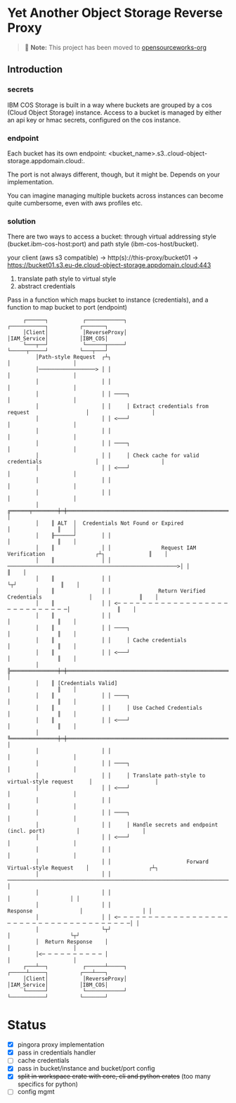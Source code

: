 # **Yet Another Object Storage Reverse Proxy**

> 📌 **Note:** This project has been moved to [opensourceworks-org](https://github.com/opensourceworks-org/object-storage-proxy)


## Introduction

### secrets
IBM COS Storage is built in a way where buckets are grouped by a cos (Cloud Object Storage) instance.  Access to a bucket is managed by either an api key or hmac secrets, configured on the cos instance.  

### endpoint
Each bucket has its own endpoint: <bucket_name>.s3.<region>.cloud-object-storage.appdomain.cloud:<port>.

The port is not always different, though, but it might be.  Depends on your implementation.

You can imagine managing multiple buckets across instances can become quite cumbersome, even with aws profiles etc.

### solution
There are two ways to access a bucket: through virtual addressing style (bucket.ibm-cos-host:port) and path style (ibm-cos-host/bucket).

your client (aws s3 compatible) -> http(s)://this-proxy/bucket01 -> https://bucket01.s3.eu-de.cloud-object-storage.appdomain.cloud:443

1) translate path style to virtual style
2) abstract credentials


Pass in a function which maps bucket to instance (credentials), and a function to map bucket to port (endpoint)


```text
     ┌──────┐           ┌────────────┐                                              ┌───────────┐          ┌───────┐
     │Client│           │ReverseProxy│                                              │IAM_Service│          │IBM_COS│
     └───┬──┘           └──────┬─────┘                                              └─────┬─────┘          └───┬───┘
         │Path-style Request  ┌┴┐                                                         │                    │    
         │──────────────────> │ │                                                         │                    │    
         │                    │ │                                                         │                    │    
         │                    │ │ ────┐                                                   │                    │    
         │                    │ │     │ Extract credentials from request                  │                    │    
         │                    │ │ <───┘                                                   │                    │    
         │                    │ │                                                         │                    │    
         │                    │ │ ────┐                                                   │                    │    
         │                    │ │     │ Check cache for valid credentials                 │                    │    
         │                    │ │ <───┘                                                   │                    │    
         │                    │ │                                                         │                    │    
         │                    │ │                                                         │                    │    
         │    ╔══════╤════════╪═╪═════════════════════════════════════════════════════════╪═══════════════╗    │    
         │    ║ ALT  │  Credentials Not Found or Expired                                  │               ║    │    
         │    ╟──────┘        │ │                                                         │               ║    │    
         │    ║               │ │                Request IAM Verification                ┌┴┐              ║    │    
         │    ║               │ │ ──────────────────────────────────────────────────────>│ │              ║    │    
         │    ║               │ │                                                        └┬┘              ║    │    
         │    ║               │ │               Return Verified Credentials               │               ║    │    
         │    ║               │ │ <─ ─ ─ ─ ─ ─ ─ ─ ─ ─ ─ ─ ─ ─ ─ ─ ─ ─ ─ ─ ─ ─ ─ ─ ─ ─ ─ ─│               ║    │    
         │    ║               │ │                                                         │               ║    │    
         │    ║               │ │ ────┐                                                   │               ║    │    
         │    ║               │ │     │ Cache credentials                                 │               ║    │    
         │    ║               │ │ <───┘                                                   │               ║    │    
         │    ╠═══════════════╪═╪═════════════════════════════════════════════════════════╪═══════════════╣    │    
         │    ║ [Credentials Valid]                                                       │               ║    │    
         │    ║               │ │ ────┐                                                   │               ║    │    
         │    ║               │ │     │ Use Cached Credentials                            │               ║    │    
         │    ║               │ │ <───┘                                                   │               ║    │    
         │    ╚═══════════════╪═╪═════════════════════════════════════════════════════════╪═══════════════╝    │    
         │                    │ │                                                         │                    │    
         │                    │ │ ────┐                                                   │                    │    
         │                    │ │     │ Translate path-style to virtual-style request     │                    │    
         │                    │ │ <───┘                                                   │                    │    
         │                    │ │                                                         │                    │    
         │                    │ │ ────┐                                                   │                    │    
         │                    │ │     │ Handle secrets and endpoint (incl. port)          │                    │    
         │                    │ │ <───┘                                                   │                    │    
         │                    │ │                                                         │                    │    
         │                    │ │                        Forward Virtual-style Request    │                   ┌┴┐   
         │                    │ │ ───────────────────────────────────────────────────────────────────────────>│ │   
         │                    │ │                                                         │                   │ │   
         │                    │ │                                  Response               │                   │ │   
         │                    │ │ <─ ─ ─ ─ ─ ─ ─ ─ ─ ─ ─ ─ ─ ─ ─ ─ ─ ─ ─ ─ ─ ─ ─ ─ ─ ─ ─ ─ ─ ─ ─ ─ ─ ─ ─ ─ ─ ─│ │   
         │                    └┬┘                                                         │                   └┬┘   
         │  Return Response    │                                                          │                    │    
         │<─ ─ ─ ─ ─ ─ ─ ─ ─ ─ │                                                          │                    │    
     ┌───┴──┐           ┌──────┴─────┐                                              ┌─────┴─────┐          ┌───┴───┐
     │Client│           │ReverseProxy│                                              │IAM_Service│          │IBM_COS│
     └──────┘           └────────────┘                                              └───────────┘          └───────┘
```

# Status

- [x] pingora proxy implementation
- [x] pass in credentials handler
- [ ] cache credentials
- [x] pass in bucket/instance and bucket/port config
- [x] <del>split in workspace crate with core, cli and python crates</del> (too many specifics for python)
- [ ] config mgmt